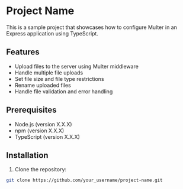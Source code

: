 # Project Name

This is a sample project that showcases how to configure Multer in an Express application using TypeScript.

## Features

- Upload files to the server using Multer middleware
- Handle multiple file uploads
- Set file size and file type restrictions
- Rename uploaded files
- Handle file validation and error handling

## Prerequisites

- Node.js (version X.X.X)
- npm (version X.X.X)
- TypeScript (version X.X.X)

## Installation

1. Clone the repository:

```bash
git clone https://github.com/your_username/project-name.git
